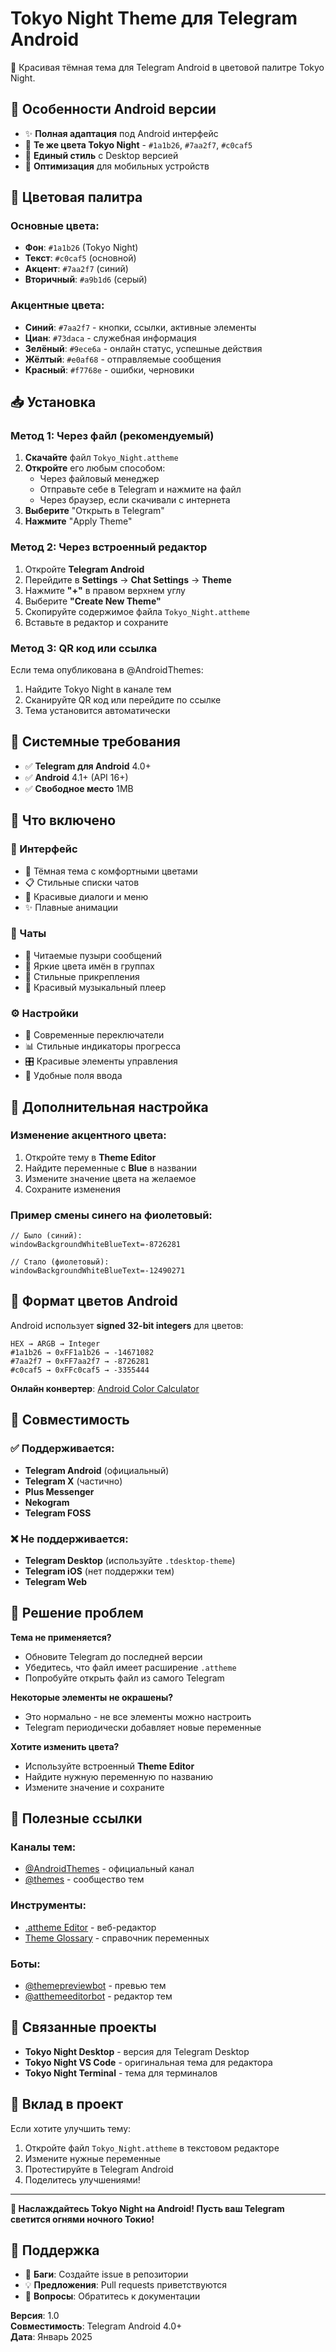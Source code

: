 # Tokyo Night Theme для Telegram Android

🌃 Красивая тёмная тема для Telegram Android в цветовой палитре Tokyo Night.

## 📱 Особенности Android версии

- ✨ **Полная адаптация** под Android интерфейс
- 🎨 **Те же цвета Tokyo Night** - `#1a1b26`, `#7aa2f7`, `#c0caf5`
- 🌃 **Единый стиль** с Desktop версией
- 📱 **Оптимизация** для мобильных устройств

## 🎨 Цветовая палитра

### Основные цвета:
- **Фон**: `#1a1b26` (Tokyo Night)
- **Текст**: `#c0caf5` (основной)
- **Акцент**: `#7aa2f7` (синий)
- **Вторичный**: `#a9b1d6` (серый)

### Акцентные цвета:
- **Синий**: `#7aa2f7` - кнопки, ссылки, активные элементы
- **Циан**: `#73daca` - служебная информация
- **Зелёный**: `#9ece6a` - онлайн статус, успешные действия
- **Жёлтый**: `#e0af68` - отправляемые сообщения
- **Красный**: `#f7768e` - ошибки, черновики

## 📥 Установка

### Метод 1: Через файл (рекомендуемый)
1. **Скачайте** файл `Tokyo_Night.attheme`
2. **Откройте** его любым способом:
   - Через файловый менеджер
   - Отправьте себе в Telegram и нажмите на файл
   - Через браузер, если скачивали с интернета
3. **Выберите** "Открыть в Telegram"
4. **Нажмите** "Apply Theme"

### Метод 2: Через встроенный редактор
1. Откройте **Telegram Android**
2. Перейдите в **Settings** → **Chat Settings** → **Theme**
3. Нажмите **"+"** в правом верхнем углу
4. Выберите **"Create New Theme"**
5. Скопируйте содержимое файла `Tokyo_Night.attheme`
6. Вставьте в редактор и сохраните

### Метод 3: QR код или ссылка
Если тема опубликована в @AndroidThemes:
1. Найдите Tokyo Night в канале тем
2. Сканируйте QR код или перейдите по ссылке
3. Тема установится автоматически

## 🔧 Системные требования

- ✅ **Telegram для Android** 4.0+
- ✅ **Android** 4.1+ (API 16+)
- ✅ **Свободное место** 1MB

## 🎯 Что включено

### 📱 Интерфейс
- 🌙 Тёмная тема с комфортными цветами
- 📋 Стильные списки чатов
- 🎨 Красивые диалоги и меню
- ✨ Плавные анимации

### 💬 Чаты
- 💭 Читаемые пузыри сообщений
- 👥 Яркие цвета имён в группах
- 📎 Стильные прикрепления
- 🎵 Красивый музыкальный плеер

### ⚙️ Настройки
- 🔘 Современные переключатели
- 📊 Стильные индикаторы прогресса
- 🎛️ Красивые элементы управления
- 📝 Удобные поля ввода

## 🎨 Дополнительная настройка

### Изменение акцентного цвета:
1. Откройте тему в **Theme Editor**
2. Найдите переменные с **Blue** в названии
3. Измените значение цвета на желаемое
4. Сохраните изменения

### Пример смены синего на фиолетовый:
```
// Было (синий):
windowBackgroundWhiteBlueText=-8726281

// Стало (фиолетовый):
windowBackgroundWhiteBlueText=-12490271
```

## 🔢 Формат цветов Android

Android использует **signed 32-bit integers** для цветов:

```
HEX → ARGB → Integer
#1a1b26 → 0xFF1a1b26 → -14671082
#7aa2f7 → 0xFF7aa2f7 → -8726281
#c0caf5 → 0xFFc0caf5 → -3355444
```

**Онлайн конвертер**: [Android Color Calculator](https://www.androiddesignpatterns.com/2016/05/extracting-colors-to-color-palette.html)

## 📝 Совместимость

### ✅ Поддерживается:
- **Telegram Android** (официальный)
- **Telegram X** (частично)
- **Plus Messenger**
- **Nekogram**
- **Telegram FOSS**

### ❌ Не поддерживается:
- **Telegram Desktop** (используйте `.tdesktop-theme`)
- **Telegram iOS** (нет поддержки тем)
- **Telegram Web**

## 🐛 Решение проблем

**Тема не применяется?**
- Обновите Telegram до последней версии
- Убедитесь, что файл имеет расширение `.attheme`
- Попробуйте открыть файл из самого Telegram

**Некоторые элементы не окрашены?**
- Это нормально - не все элементы можно настроить
- Telegram периодически добавляет новые переменные

**Хотите изменить цвета?**
- Используйте встроенный **Theme Editor**
- Найдите нужную переменную по названию
- Измените значение и сохраните

## 🔗 Полезные ссылки

### Каналы тем:
- [@AndroidThemes](https://t.me/AndroidThemes) - официальный канал
- [@themes](https://t.me/themes) - сообщество тем

### Инструменты:
- [.attheme Editor](https://attheme-editor.snejugal.ru/) - веб-редактор
- [Theme Glossary](https://attheme-glossary.snejugal.ru/) - справочник переменных

### Боты:
- [@themepreviewbot](https://t.me/themepreviewbot) - превью тем
- [@atthemeeditorbot](https://t.me/atthemeeditorbot) - редактор тем

## 💝 Связанные проекты

- **Tokyo Night Desktop** - версия для Telegram Desktop
- **Tokyo Night VS Code** - оригинальная тема для редактора
- **Tokyo Night Terminal** - тема для терминалов

## 🤝 Вклад в проект

Если хотите улучшить тему:
1. Откройте файл `Tokyo_Night.attheme` в текстовом редакторе
2. Измените нужные переменные
3. Протестируйте в Telegram Android
4. Поделитесь улучшениями!

---

**🌃 Наслаждайтесь Tokyo Night на Android! Пусть ваш Telegram светится огнями ночного Токио!**

## 📧 Поддержка

- 🐛 **Баги**: Создайте issue в репозитории
- 💡 **Предложения**: Pull requests приветствуются
- 📖 **Вопросы**: Обратитесь к документации

**Версия**: 1.0  
**Совместимость**: Telegram Android 4.0+  
**Дата**: Январь 2025 